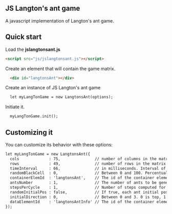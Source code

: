 ## JS Langton's ant game

A javascript implementation of Langton's ant game.

## Quick start

Load the **jslangtonsant.js**

```html
<script src="js/jslangtonsant.js"></script>
```

Create an element that will contain the game matrix.

```html
  <div id="langtonsAnt"></div>
```

Create an instance of JS Langton's ant game

```html
  let myLangTonGame = new LangtonsAnt(options);
```

Initiate it.

```html
  myLangTonGame.init();
```

## Customizing it

You can customize its behavior with these options:

```html
let myLangTonGame = new LangtonsAnt({
  cols             : 75,               // number of columns in the matrix.
  rows             : 49,               // number of rows in the matrix.
  timeInterval     : 66,               // in milliseconds. Interval of time between each cycle.
  randomBlackCell  : 0,                // Between 0 and 100. Percentual chance of any cell to be black.
  containerElemId  : 'langtonsAnt',    // The id of the container element for the table
  antsNumber       : 1,                // The number of ants to be generated
  stepsPerCycle    : 1,                // Number of steps computed for every cycle in which the render is updated.
  randomInitialPos : false,            // If true, each ant initial position is set randomly. If false, each one starts from the middle of the matrix.
  initialDirection : 0,                // Between 0 and 3. 0 is top, 1 is right, 2 is down, 3 is left. -1 to let it be randomly determined
  dataElementId    : 'langtonsAntInfo' // The id of the container element for the text output
});
```
